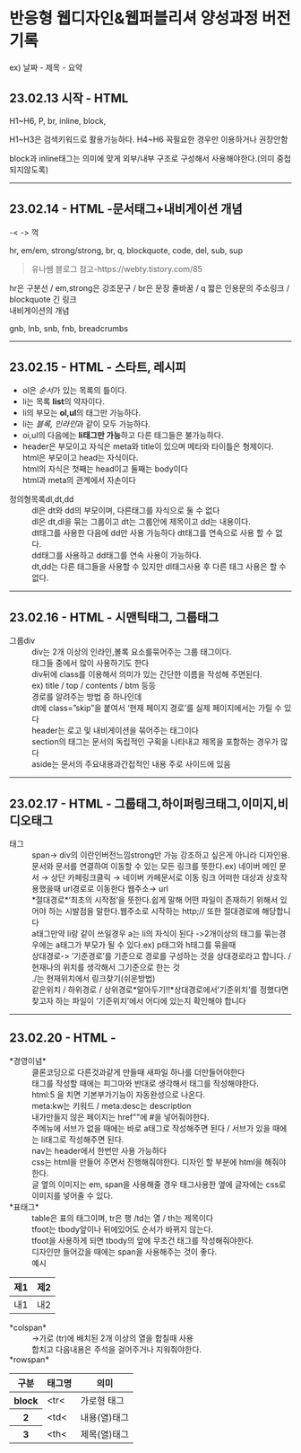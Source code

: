 <h1>반응형 웹디자인&웹퍼블리셔 양성과정 버전기록</h1>
<p>ex) 날짜 - 제목 - 요약</p>
<h2>23.02.13 시작 - HTML</h2>
<p>H1~H6, P, br, inline, block,</p>
<p>H1~H3은 검색키워드로 활용가능하다. H4~H6 꼭필요한 경우만 이용하거나 권장안함</p>
<p>block과 inline태그는 의미에 맞게 외부/내부 구조로 구성해서 사용해야한다.(의미 중첩되지않도록)</p>
<hr>
<h2>23.02.14 - HTML -문서태그+내비게이션 개념</h2>
-&lt; -> 꺽
<p>hr, em/em, strong/strong, br, q, blockquote, code, del, sub, sup</p>
<blockquote cite="https://webty.tistory.com/85">유나쌤 블로그 참고-https://webty.tistory.com/85</blockquote>
hr은 구분선 / em,strong은 강조문구 / br은 문장 줄바꿈 / q 짧은 인용문의 주소링크 /  blockquote 긴 링크
<br>
내비게이션의 개념
<p>gnb, lnb, snb, fnb, breadcrumbs</p>
<hr>
<h2>23.02.15 - HTML - 스타트, 레시피</h2>
<ul>
  <li>ol은 <em>순서</em>가 있는 목록의 틀이다.</li>
  <li>li는 목록 <strong>list</strong>의 약자이다.</li>
  <li>li의 부모는 <strong>ol,ul</strong>의 태그만 가능하다.
  <li>li는 <em>블록, 인라인</em>과 같이 모두 가능하다.</li>
  <li>oi,ul의 다음에는 <strong>li태그만 가능</strong>하고 다른 태그들은 불가능하다.</li>
  <li>header은 부모이고 자식은 meta와 title이 있으며 메타와 타이틀은 형제이다.<br>
    html은 부모이고 head는 자식이다.<br>
    html의 자식은 첫째는 head이고 둘째는 body이다<br>
    html과 meta의 관계에서  자손이다
  </li>
</ul>
<dl>
  <dt>정의형목록dl,dt,dd</dt>
  <dd>dl은 dt와 dd의 부모이며, 다른태그를 자식으로 둘 수 없다</dd>
  <dd>dl은 dt,dl을 묶는 그룹이고 dt는 그룹안에 제목이고 dd는 내용이다.</dd>
  <dd>dt태그를 사용한 다음에 dd만 사용 가능하다 dt태그를 연속으로 사용 할 수 없다.</dd>
  <dd>dd태그를 사용하고 dd태그를 연속 사용이 가능하다.</dd>
  <dd>dt,dd는 다른 태그들을 사용할 수 있지만 dl태그사용 후 다른 태그 사용은 할 수 없다.</dd>
</dl>
<hr>
<div class="study">
  <h2>23.02.16 - HTML - 시맨틱태그, 그룹태그</h2>
  <dl>
    <dt>그룹div</dt>
    <dd>div는 2개 이상의 인라인,볼록 요소를묶어주는 그룹 태그이다.</dd>
    <dd>태그들 중에서 많이 사용하기도 한다</dd>
    <dd>div뒤에 class를 이용해서 의미가 있는 간단한 이름을 작성해 주면된다. <br>ex) title / top / contents / btm 등등</dd>
    <dd>경로를 알려주는 방법 중 하나인데<br>dt에 class=”skip”을 붙여서 ‘현재 페이지 경로’를 실제 페이지에서는 가릴 수 있다</dd>
    <dd>header는 로고 및 내비게이션을 묶어주는 태그이다</dd>
    <dd>section의 태그는 문서의 독립적인 구획을 나타내고 제목을 포함하는 경우가 많다</dd>
    <dd>aside는 문서의 주요내용과간접적인 내용 주로 사이드에 있음</dd>
   </dl>
</div>
<hr>
  <h2>23.02.17 - HTML - 그룹태그,하이퍼링크태그,이미지,비디오태그</h2>
  <dl>
  <dt>태그</dt>
  <dd>span→ div의 이란인버전느낌strong만 가능 강조하고 싶은게 아니라 디자인용.</dd>
  <dd>문서와 문서를 연결하여 이동할 수 있는 모든 링크를 뜻한다.ex) 네이버 메인 문서 → 상단 카페링크클릭 → 네이버 카페문서로 이동 링크 어떠한 대상과 상호작용했을때 url경로로 이동한다 웹주소→ url</dd>
  <dd>*절대경로*‘최초의 시작점’을 뜻한다.쉽게 말해 어떤 파일이 존재하기 위해서 있어야 하는 시발점을 말한다.웹주소로 시작하는 http;// 또한 절대경로에 해당합니다</dd>
  <dd>a태그만약 li랑 같이 쓰일경우 a는 li의 자식이 된다 ->2개이상의 태그를 묶는경우에는 a태그가 부모가 될 수 있다.ex) p태그와 h태그를 묶을때</dd>
  <dd>상대경로-> ’기준경로’를 기준으로 경로를 구성하는 것을 상대경로라고 합니다. / 현재나의 위치를 생각해서 그기준으로 한는 것</dd>
  <dd> ./는 현재위치에서 링크찾기(쉬운방법)</dd>
  <dd>같은위치 / 하위경로 / 상위경로*알아두기!!*상대경로에서’기준위치’를 정했다면 찾고자 하는 파일이 ‘기준위치’에서 어디에 있는지 확인해야 합니다</dd>
  </dl>
</div>
<hr>
<h2>23.02.20 - HTML - </h2>
  <dl>
  <dt>*경영이념*</dt>
  <dd>클론코딩으로 다른것과같게 만들때 새파일 하나를 더만들어야한다</dd>
  <dd>태그를 작성할 때에는 피그마와 반대로 생각해서 태그를 작성해야한다.</dd>
  <dd>html:5 을 치면 기본부가기능이 자동완성으로 나온다.</dd>
  <dd>meta:kw는 키워드 / meta:desc는 description</dd>
  <dd>내가만들지 않은 페이지는 href""에 #을 넣어줘야한다.</dd>
  <dd>주메뉴에 서브가 없을 때에는 바로 a태그로 작성해주면 된다 / 서브가 있을 때에는 li태그로 작성해주면 된다.</dd>
  <dd>nav는 header에서 한번만 사용 가능하다</dd>
  <dd>css는 html을 만들어 주면서 진행해줘야한다. 디자인 할 부분에 html을 해줘야한다.</dd>
  <dd>글 옆의 이미지는 em, span을 사용해줄 경우 태그사용한 옆에 글자에는 css로 이미지를 넣어줄 수 있다.</dd>
  <dt>*표태그*</dt>
  <dd>table은 표의 태그이며, tr은 행 /td는 열 / th는 제목이다</dd>
  <dd>tfoot는 tbody앞이나 뒤에있어도 순서가 바뀌지 않는다.</dd>
  <dd>tfoot을 사용하게 되면 tbody의 앞에 무조건 태그를 작성해줘야한다.</dd>
  <dd>디자인만 들어갔을 때에는 span을 사용해주는 것이 좋다.</dd>
  <dd>예시</dd>
  <table>
    <thead>
      <tr>
        <th>제1</th>
        <th>제2</th>
      </tr>
    </thead>
    <tdoby>
      <tr>
        <td>내1</td>
        <td>내2</td>
      </tr>
     </tbody>
  </table>
  <dt>*colspan*</dt>
  <dd>→가로 (tr)에 배치된 2개 이상의 열을 합칠때 사용</dd>
  <dd>합치고 다음내용은 주석을 걸어주거나 지워줘야한다.</dd>
  <dt>*rowspan*</dt>
  <table>
    <thead>
      <tr>
        <th>구분</th>
        <th>태그명</th>
        <th>의미</th>
      </tr>
    </thead>
    <tbody>
      <tr>
        <th>block</th>
        <td>&lt;tr&lt;</td>
        <td>가로형 태그</td>
      </tr>
      <tr>
        <th>2</th>
        <td>&lt;td&lt;</td>
        <td>내용(열)태그</td>
      </tr>
      <tr>
        <th>3</th>
        <td>&lt;th&lt;</td>
        <td>제목(열)태그</td>
      </tr>
    </tbody>
  </table>
  </dl>
